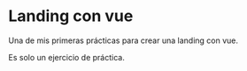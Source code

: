 # Landing con vue

Una de mis primeras prácticas para crear una landing con vue.

Es solo un ejercicio de práctica.